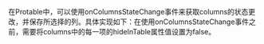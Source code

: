 在Protable中，可以使用onColumnsStateChange事件来获取columns的状态更改，并保存所选择的列。具体实现如下：在使用onColumnsStateChange事件之前，需要将columns中的每一项的hideInTable属性值设置为false。
